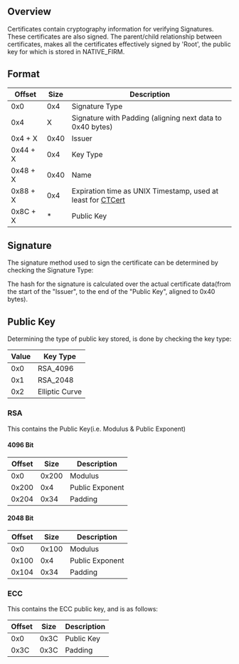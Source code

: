## Overview

Certificates contain cryptography information for verifying Signatures.
These certificates are also signed. The parent/child relationship
between certificates, makes all the certificates effectively signed by
'Root', the public key for which is stored in NATIVE_FIRM.

## Format

| Offset   | Size | Description                                                                      |
|----------|------|----------------------------------------------------------------------------------|
| 0x0      | 0x4  | Signature Type                                                                   |
| 0x4      | X    | Signature with Padding (aligning next data to 0x40 bytes)                        |
| 0x4 + X  | 0x40 | Issuer                                                                           |
| 0x44 + X | 0x4  | Key Type                                                                         |
| 0x48 + X | 0x40 | Name                                                                             |
| 0x88 + X | 0x4  | Expiration time as UNIX Timestamp, used at least for [CTCert](CTCert "wikilink") |
| 0x8C + X | \*   | Public Key                                                                       |

## Signature

The signature method used to sign the certificate can be determined by
checking the Signature Type:

The hash for the signature is calculated over the actual certificate
data(from the start of the "Issuer", to the end of the "Public Key",
aligned to 0x40 bytes).

## Public Key

Determining the type of public key stored, is done by checking the key
type:

| Value | Key Type       |
|-------|----------------|
| 0x0   | RSA_4096       |
| 0x1   | RSA_2048       |
| 0x2   | Elliptic Curve |

### RSA

This contains the Public Key(i.e. Modulus & Public Exponent)

#### 4096 Bit

| Offset | Size  | Description     |
|--------|-------|-----------------|
| 0x0    | 0x200 | Modulus         |
| 0x200  | 0x4   | Public Exponent |
| 0x204  | 0x34  | Padding         |

#### 2048 Bit

| Offset | Size  | Description     |
|--------|-------|-----------------|
| 0x0    | 0x100 | Modulus         |
| 0x100  | 0x4   | Public Exponent |
| 0x104  | 0x34  | Padding         |

### ECC

This contains the ECC public key, and is as follows:

| Offset | Size | Description |
|--------|------|-------------|
| 0x0    | 0x3C | Public Key  |
| 0x3C   | 0x3C | Padding     |